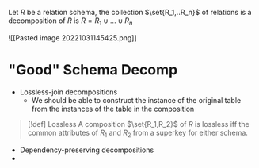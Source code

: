 
Let $R$ be a relation schema, the collection $\set{R_1,..R_n}$ of relations is a decomposition of $R$ is $R = R_1 \cup ... \cup R_n$

![[Pasted image 20221031145425.png]]


# "Good" Schema Decomp

- Lossless-join decompositions
	- We should be  able to construct the instance of the original table from the instances of the table in the composition

> [!def] Lossless
> A composition $\set{R_1,R_2}$ of $R$ is lossless iff the common attributes of $R_1$ and $R_2$ from a superkey for either schema.

- Dependency-preserving decompositions
- 